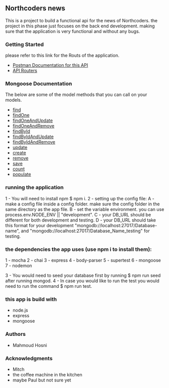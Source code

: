 ## Northcoders news

This is a project to build a functional api for the news of Northcoders. the project in this phase just focuses on the back end development. making sure that the application is very functional and without any bugs.

### Getting Started

please refer to this link for the Routs of the application.
- [Postman Documentation for this API](https://documenter.getpostman.com/view/6469751/RztfxCoZ)
- [API Routers](https://quiet-thicket-37970.herokuapp.com/)

### Mongoose Documentation

The below are some of the model methods that you can call on your models.

- [find](http://mongoosejs.com/docs/api.html#model_Model.find)
- [findOne](http://mongoosejs.com/docs/api.html#model_Model.findOne)
- [findOneAndUpdate](http://mongoosejs.com/docs/api.html#model_Model.findOneAndUpdate)
- [findOneAndRemove](http://mongoosejs.com/docs/api.html#model_Model.findOneAndRemove)
- [findById](http://mongoosejs.com/docs/api.html#model_Model.findById)
- [findByIdAndUpdate](http://mongoosejs.com/docs/api.html#model_Model.findByIdAndUpdate)
- [findByIdAndRemove](http://mongoosejs.com/docs/api.html#model_Model.findByIdAndRemove)
- [update](http://mongoosejs.com/docs/api.html#model_Model.update)
- [create](https://mongoosejs.com/docs/api.html#model_Model.create)
- [remove](http://mongoosejs.com/docs/api.html#model_Model-remove)
- [save](http://mongoosejs.com/docs/api.html#model_Model-save)
- [count](http://mongoosejs.com/docs/api.html#model_Model.count)
- [populate](https://mongoosejs.com/docs/api.html#model_Model.populate)

### running the application

1 - You will need to install npm $ npm i.
2 - setting up the config file:
A - make a config file inside a config folder. make sure the config folder in the same directory as the app file.
B - set the variable environment. you can use process.env.NODE_ENV || "development".
C - your DB_URL should be different for both development and testing.
D - your DB_URL should take this format for your development "mongodb://localhost:27017/Database-name", and "mongodb://localhost:27017/Database_Name_testing" for testing.

### the dependencies the app uses (use npm i to install them):

1 - mocha
2 - chai
3 - express
4 - body-parser
5 - supertest
6 - mongoose
7 - nodemon

3 - You would need to seed your database first by running $ npm run seed after running mongod.
4 - In case you would like to run the test you would need to run the command $ npm run test.

### this app is build with

- node.js
- express
- mongoose

### Authors

- Mahmoud Hosni

### Acknowledgments

- Mitch
- the coffee machine in the kitchen
- maybe Paul but not sure yet
